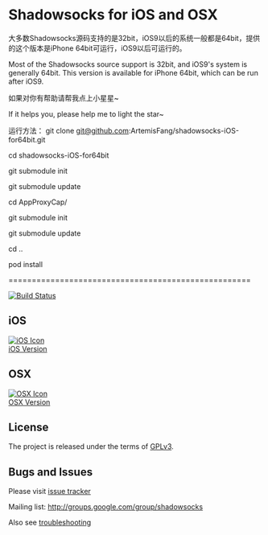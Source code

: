 Shadowsocks for iOS and OSX
===========================
大多数Shadowsocks源码支持的是32bit，iOS9以后的系统一般都是64bit，提供的这个版本是iPhone 64bit可运行，iOS9以后可运行的。

Most of the Shadowsocks source support is 32bit, and iOS9's system is generally 64bit. This version is available for iPhone 64bit, which can be run after iOS9.

如果对你有帮助请帮我点上小星星~

If it helps you, please help me to light the star~


运行方法：
git clone git@github.com:ArtemisFang/shadowsocks-iOS-for64bit.git

cd shadowsocks-iOS-for64bit

git submodule init

git submodule update

cd AppProxyCap/

git submodule init

git submodule update

cd ..

pod install


====================================================


[![Build Status](https://travis-ci.org/shadowsocks/shadowsocks-iOS.svg?branch=master)](https://travis-ci.org/shadowsocks/shadowsocks-iOS)


iOS
-----
[![iOS Icon](https://raw.github.com/shadowsocks/shadowsocks-iOS/master/ios_128.png)](https://github.com/shadowsocks/shadowsocks-iOS/wiki/Help)  
[iOS Version](https://github.com/shadowsocks/shadowsocks-iOS/wiki/Help)

OSX
-----
[![OSX Icon](https://raw.github.com/shadowsocks/shadowsocks-iOS/master/osx_128.png)](https://github.com/shadowsocks/shadowsocks-iOS/wiki/Shadowsocks-for-OSX-Help)  
[OSX Version](https://github.com/shadowsocks/shadowsocks-iOS/wiki/Shadowsocks-for-OSX-Help)

License
-------
The project is released under the terms of [GPLv3](https://raw.github.com/shadowsocks/shadowsocks-iOS/master/LICENSE).

Bugs and Issues
----------------

Please visit [issue tracker](https://github.com/shadowsocks/shadowsocks-iOS/issues?state=open)

Mailing list: http://groups.google.com/group/shadowsocks

Also see [troubleshooting](https://github.com/clowwindy/shadowsocks/wiki/Troubleshooting)

